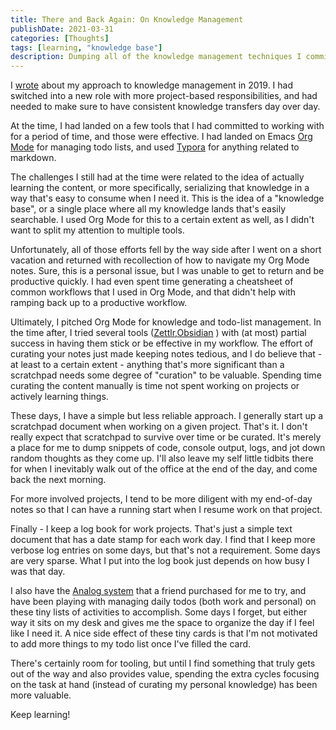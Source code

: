 ```yaml
---
title: There and Back Again: On Knowledge Management
publishDate: 2021-03-31
categories: [Thoughts]
tags: [learning, "knowledge base"]
description: Dumping all of the knowledge management techniques I committed to in 2019.
---
```



I [wrote](/posts/2019/10/24/solving-the-knowledge-base-problem/) about my
approach to knowledge management in 2019. I had switched into a new role with
more project-based responsibilities, and had needed to make sure to have
consistent knowledge transfers day over day.

At the time, I had landed on a few tools that I had committed to working with
for a period of time, and those were effective. I had landed on Emacs [Org
Mode](https://orgmode.org/) for managing todo lists, and used
[Typora](https://www.typora.io/) for anything related to markdown.

The challenges I still had at the time were related to the idea of actually
learning the content, or more specifically, serializing that knowledge in a way
that's easy to consume when I need it. This is the idea of a "knowledge base",
or a single place where all my knowledge lands that's easily searchable. I used
Org Mode for this to a certain extent as well, as I didn't want to split my
attention to multiple tools.

Unfortunately, all of those efforts fell by the way side after I went on a short
vacation and returned with recollection of how to navigate my Org Mode notes.
Sure, this is a personal issue, but I was unable to get to return and be
productive quickly. I had even spent time generating a cheatsheet of common
workflows that I used in Org Mode, and that didn't help with ramping back up to
a productive workflow. 

Ultimately, I pitched Org Mode for knowledge and todo-list management. In the
time after, I tried several tools
([Zettlr](https://www.zettlr.com/),[Obsidian](https://obsidian.md/) ) with (at
most) partial success in having them stick or be effective in my workflow. The
effort of curating your notes just made keeping notes tedious, and I do believe
that - at least to a certain extent - anything that's more significant than a
scratchpad needs some degree of "curation" to be valuable. Spending time
curating the content manually is time not spent working on projects or actively
learning things.

These days, I have a simple but less reliable approach. I generally start up a
scratchpad document when working on a given project. That's it. I don't really
expect that scratchpad to survive over time or be curated. It's merely a place
for me to dump snippets of code, console output, logs, and jot down random
thoughts as they come up. I'll also leave my self little tidbits there for when
I inevitably walk out of the office at the end of the day, and come back the
next morning. 

For more involved projects, I tend to be more diligent with my end-of-day notes
so that I can have a running start when I resume work on that project.

Finally - I keep a log book for work projects. That's just a simple text
document that has a date stamp for each work day. I find that I keep more
verbose log entries on some days, but that's not a requirement. Some days are
very sparse. What I put into the log book just depends on how busy I was that
day.

I also have the [Analog
system](https://ugmonk.com/blogs/journal/analog-the-simplest-productivity-system)
that a friend purchased for me to try, and have been playing with managing daily
todos (both work and personal) on these tiny lists of activities to accomplish.
Some days I forget, but either way it sits on my desk and gives me the space to
organize the day if I feel like I need it. A nice side effect of these tiny
cards is that I'm not motivated to add more things to my todo list once I've
filled the card.

There's certainly room for tooling, but until I find something that truly gets
out of the way and also provides value, spending the extra cycles focusing on
the task at hand (instead of curating my personal knowledge) has been more
valuable.

Keep learning!
